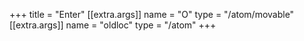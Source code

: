 +++
title = "Enter"
[[extra.args]]
name = "O"
type = "/atom/movable"
[[extra.args]]
name = "oldloc"
type = "/atom"
+++